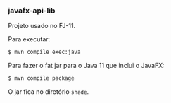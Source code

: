 ### javafx-api-lib

Projeto usado no FJ-11.

Para executar:

```bash
$ mvn compile exec:java
```

Para fazer o fat jar para o Java 11 que inclui o JavaFX:

```bash
$ mvn compile package
```

O jar fica no diretório `shade`.